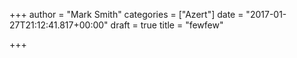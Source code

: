 +++
author = "Mark Smith"
categories = ["Azert"]
date = "2017-01-27T21:12:41.817+00:00"
draft = true
title = "fewfew"

+++
